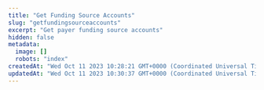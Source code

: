 ```yaml
---
title: "Get Funding Source Accounts"
slug: "getfundingsourceaccounts"
excerpt: "Get payer funding source accounts"
hidden: false
metadata: 
  image: []
  robots: "index"
createdAt: "Wed Oct 11 2023 10:28:21 GMT+0000 (Coordinated Universal Time)"
updatedAt: "Wed Oct 11 2023 10:30:37 GMT+0000 (Coordinated Universal Time)"
---
```

